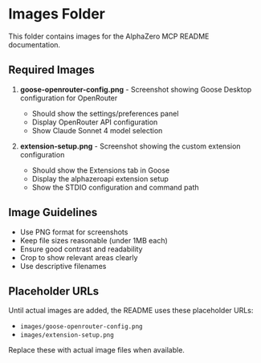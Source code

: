 # Images Folder

This folder contains images for the AlphaZero MCP README documentation.

## Required Images

1. **goose-openrouter-config.png** - Screenshot showing Goose Desktop configuration for OpenRouter
   - Should show the settings/preferences panel
   - Display OpenRouter API configuration
   - Show Claude Sonnet 4 model selection

2. **extension-setup.png** - Screenshot showing the custom extension configuration
   - Should show the Extensions tab in Goose
   - Display the alphazeroapi extension setup
   - Show the STDIO configuration and command path

## Image Guidelines

- Use PNG format for screenshots
- Keep file sizes reasonable (under 1MB each)
- Ensure good contrast and readability
- Crop to show relevant areas clearly
- Use descriptive filenames

## Placeholder URLs

Until actual images are added, the README uses these placeholder URLs:
- `images/goose-openrouter-config.png`
- `images/extension-setup.png`

Replace these with actual image files when available. 
